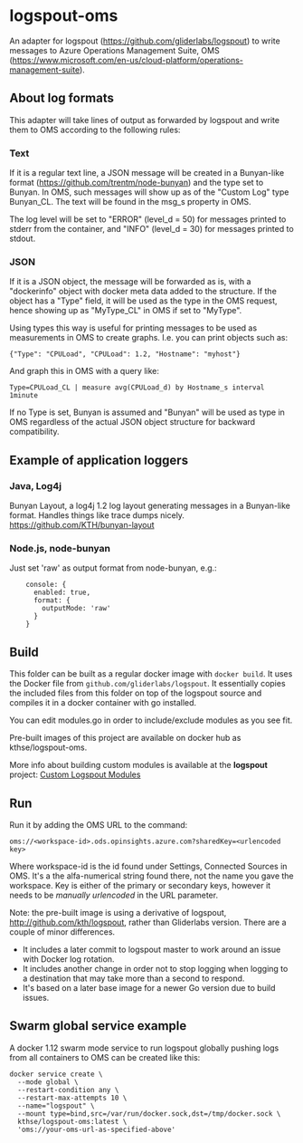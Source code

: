 # logspout-oms

An adapter for logspout (https://github.com/gliderlabs/logspout) to write
messages to Azure Operations Management Suite, OMS
(https://www.microsoft.com/en-us/cloud-platform/operations-management-suite).

## About log formats

This adapter will take lines of output as forwarded by logspout and write them
to OMS according to the following rules:

### Text

If it is a regular text line, a JSON message will be created in a
Bunyan-like format (https://github.com/trentm/node-bunyan) and the
type set to Bunyan. In OMS, such messages will show up as of the
"Custom Log" type Bunyan_CL. The text will be found in the msg_s
property in OMS.

The log level will be set to "ERROR" (level_d = 50) for messages
printed to stderr from the container, and "INFO" (level_d = 30) for
messages printed to stdout.

### JSON

If it is a JSON object, the message will be forwarded as is, with
a "dockerinfo" object with docker meta data added to the structure.
If the object has a "Type" field, it will be used as the type in the
OMS request, hence showing up as "MyType_CL" in OMS if set to "MyType".

Using types this way is useful for printing messages to be used
as measurements in OMS to create graphs. I.e. you can print objects
such as:
```
{"Type": "CPULoad", "CPULoad": 1.2, "Hostname": "myhost"}
```

And graph this in OMS with a query like:
```
Type=CPULoad_CL | measure avg(CPULoad_d) by Hostname_s interval 1minute
```

If no Type is set, Bunyan is assumed and "Bunyan" will be used
as type in OMS regardless of the actual JSON object structure for backward
compatibility.

## Example of application loggers

### Java, Log4j

Bunyan Layout, a log4j 1.2 log layout generating messages in a Bunyan-like
format. Handles things like trace dumps nicely. https://github.com/KTH/bunyan-layout

### Node.js, node-bunyan

Just set 'raw' as output format from node-bunyan, e.g.:
```
    console: {
      enabled: true,
      format: {
        outputMode: 'raw'
      }
    }
```

## Build

This folder can be built as a regular docker image with `docker build`. It
uses the Docker file from `github.com/gliderlabs/logspout`. It essentially
copies the included files from this folder on top of the logspout source and
compiles it in a docker container with go installed.

You can edit modules.go in order to include/exclude modules as you see fit.

Pre-built images of this project are available on docker hub as kthse/logspout-oms.

More info about building custom modules is available at the **logspout** project:
[Custom Logspout Modules](https://github.com/gliderlabs/logspout/blob/master/custom/README.md)

## Run

Run it by adding the OMS URL to the command:

```
oms://<workspace-id>.ods.opinsights.azure.com?sharedKey=<urlencoded key>
```

Where workspace-id is the id found under Settings, Connected Sources in
OMS. It's a the alfa-numerical string found there, not the name you gave
the workspace. Key is either of the primary or secondary keys, however
it needs to be *manually urlencoded* in the URL parameter.

Note: the  pre-built image is using a derivative of logspout,
http://github.com/kth/logspout, rather than Gliderlabs version.
There are a couple of minor differences.

* It includes a later commit to logspout master to work around an issue
  with Docker log rotation.
* It includes another change in order not to stop logging when logging
  to a destination that may take more than a second to respond.
* It's based on a later base image for a newer Go version due to build
  issues.

## Swarm global service example

A docker 1.12 swarm mode service to run logspout globally pushing logs
from all containers to OMS can be created like this:

```
docker service create \
  --mode global \
  --restart-condition any \
  --restart-max-attempts 10 \
  --name="logspout" \
  --mount type=bind,src=/var/run/docker.sock,dst=/tmp/docker.sock \
  kthse/logspout-oms:latest \
  'oms://your-oms-url-as-specified-above'
```
